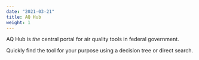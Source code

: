 ```yaml
---
date: "2021-03-21"
title: AQ Hub
weight: 1
---
```


<!--- This is the HIGHEST level `_index` file (`aqhub/content/_index`). --->

AQ Hub is _the_ central portal for air quality tools in federal government.

Quickly find the tool for your purpose using a decision tree or direct search.
